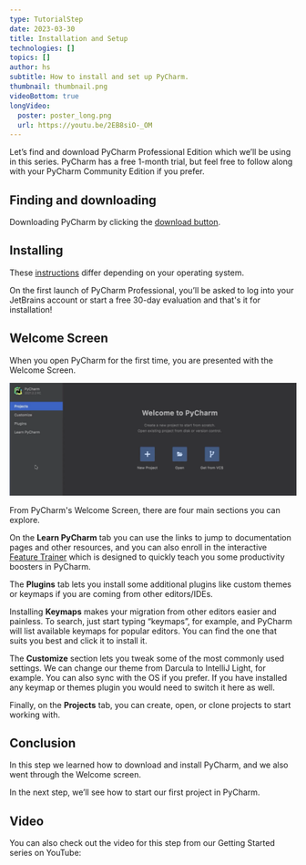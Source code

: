 ```yaml
---
type: TutorialStep
date: 2023-03-30
title: Installation and Setup
technologies: []
topics: []
author: hs
subtitle: How to install and set up PyCharm.
thumbnail: thumbnail.png
videoBottom: true
longVideo:
  poster: poster_long.png
  url: https://youtu.be/2EB8siO-_OM
---
```


Let’s find and download PyCharm Professional Edition which we’ll be using in this series. PyCharm has a free 1-month trial, but feel free to follow along with your PyCharm Community Edition if you prefer.

## Finding and downloading
Downloading PyCharm by clicking the [download button](https://www.jetbrains.com/pycharm/download).

## Installing
These [instructions](https://www.jetbrains.com/help/pycharm/installation-guide.html#standalone) differ depending on your operating system.

On the first launch of PyCharm Professional, you’ll be asked to log into your JetBrains account or start a free 30-day evaluation and that's it for installation!

## Welcome Screen

When you open PyCharm for the first time, you are presented with the Welcome Screen.

<img src="welcome-screen.png" alt="Welcome Screen" width="700"/>

From PyCharm's Welcome Screen, there are four main sections you can explore. 

On the **Learn PyCharm** tab you can use the links to jump to documentation pages and other resources, and you can also enroll in the interactive [Feature Trainer](https://www.jetbrains.com/help/pycharm/feature-trainer.html) which is designed to quickly teach you some productivity boosters in PyCharm.

The **Plugins** tab lets you install some additional plugins like custom themes or keymaps if you are coming from other editors/IDEs.

Installing **Keymaps** makes your migration from other editors easier and painless. To search, just start typing “keymaps”, for example, and PyCharm will list available keymaps for popular editors. You can find the one that suits you best and click it to install it.

The **Customize** section lets you tweak some of the most commonly used settings. We can change our theme from Darcula to IntelliJ Light, for example. You can also sync with the OS if you prefer. If you have installed any keymap or themes plugin you would need to switch it here as well.

Finally, on the **Projects** tab, you can create, open, or clone projects to start working with.

## Conclusion
In this step we learned how to download and install PyCharm, and we also went through the Welcome screen.

In the next step, we’ll see how to start our first project in PyCharm.

## Video
You can also check out the video for this step from our Getting Started series on YouTube: